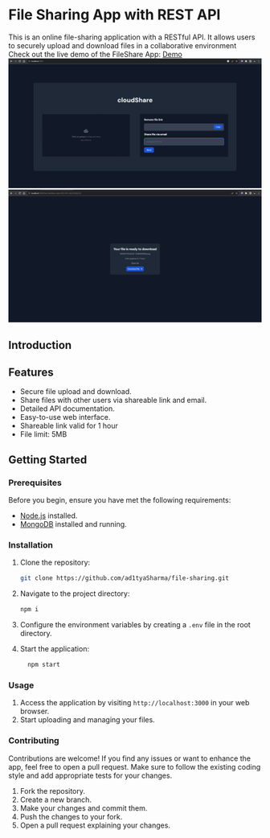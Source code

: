 # File Sharing App with REST API



This is an online file-sharing application with a RESTful API. It allows users to securely upload and download files in a collaborative environment
<br/>
Check out the live demo of the FileShare App: [Demo](https://cloudshare-api.onrender.com)
![Home Page Screenshot](./public/images/preview-1.png)
![Download Page Screenshot](./public/images/preview-2.png)
## Introduction
## Features

- Secure file upload and download.
- Share files with other users via shareable link and email.
- Detailed API documentation.
- Easy-to-use web interface.
- Shareable link valid for 1 hour
- File limit: 5MB
## Getting Started

### Prerequisites

Before you begin, ensure you have met the following requirements:

- [Node.js](https://nodejs.org/) installed.
- [MongoDB](https://www.mongodb.com/) installed and running.

### Installation

1. Clone the repository:

   ```bash
   git clone https://github.com/ad1tyaSharma/file-sharing.git
   ```
2. Navigate to the project directory:
   ```bash
   npm i
   ```
3. Configure the environment variables by creating a `.env` file in the root directory.
4. Start the application:
    ``` bash
      npm start
    ```
### Usage
1. Access the application by visiting `http://localhost:3000` in your web browser.
2. Start uploading and managing your files.
### Contributing
Contributions are welcome! If you find any issues or want to enhance the app, feel free to open a pull request. Make sure to follow the existing coding style and add appropriate tests for your changes.
1. Fork the repository.
2. Create a new branch.
3. Make your changes and commit them.
4. Push the changes to your fork.
5. Open a pull request explaining your changes.


